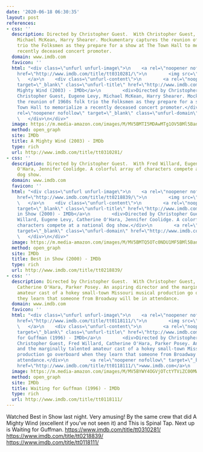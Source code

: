 ```yaml
---
date: '2020-06-18 06:30:35'
layout: post
references:
- css: ''
  description: Directed by Christopher Guest.  With Christopher Guest, Eugene Levy,
    Michael McKean, Harry Shearer. Mockumentary captures the reunion of 1960s folk
    trio the Folksmen as they prepare for a show at The Town Hall to memorialize a
    recently deceased concert promoter.
  domain: www.imdb.com
  favicon: ''
  html: "<div class=\"unfurl unfurl-image\">\n    <a rel=\"noopener nofollow\" target=\"_blank\"
    href=\"http://www.imdb.com/title/tt0310281/\">\n        <img src=\"https://m.media-amazon.com/images/M/MV5BMTI5MDAwMTg1OV5BMl5BanBnXkFtZTYwMzg0MDI3._V1_UY1200_CR94,0,630,1200_AL_.jpg\">\n
    \   </a>\n    <div class=\"unfurl-content\">\n        <a rel=\"noopener nofollow\"
    target=\"_blank\" class=\"unfurl-title\" href=\"http://www.imdb.com/title/tt0310281/\">A
    Mighty Wind (2003) - IMDb</a>\n        <div>Directed by Christopher Guest.  With
    Christopher Guest, Eugene Levy, Michael McKean, Harry Shearer. Mockumentary captures
    the reunion of 1960s folk trio the Folksmen as they prepare for a show at The
    Town Hall to memorialize a recently deceased concert promoter.</div>\n        <a
    rel=\"noopener nofollow\" target=\"_blank\" class=\"unfurl-domain\" href=\"http://www.imdb.com/title/tt0310281/\">www.imdb.com</a>\n
    \   </div>\n</div>"
  image: https://m.media-amazon.com/images/M/MV5BMTI5MDAwMTg1OV5BMl5BanBnXkFtZTYwMzg0MDI3._V1_UY1200_CR94,0,630,1200_AL_.jpg
  method: open_graph
  site: IMDb
  title: A Mighty Wind (2003) - IMDb
  type: rich
  url: http://www.imdb.com/title/tt0310281/
- css: ''
  description: Directed by Christopher Guest.  With Fred Willard, Eugene Levy, Catherine
    O'Hara, Jennifer Coolidge. A colorful array of characters compete at a national
    dog show.
  domain: www.imdb.com
  favicon: ''
  html: "<div class=\"unfurl unfurl-image\">\n    <a rel=\"noopener nofollow\" target=\"_blank\"
    href=\"http://www.imdb.com/title/tt0218839/\">\n        <img src=\"https://m.media-amazon.com/images/M/MV5BMTQ5OTc0NDU1MF5BMl5BanBnXkFtZTYwNzk1OTI3._V1_UY1200_CR90,0,630,1200_AL_.jpg\">\n
    \   </a>\n    <div class=\"unfurl-content\">\n        <a rel=\"noopener nofollow\"
    target=\"_blank\" class=\"unfurl-title\" href=\"http://www.imdb.com/title/tt0218839/\">Best
    in Show (2000) - IMDb</a>\n        <div>Directed by Christopher Guest.  With Fred
    Willard, Eugene Levy, Catherine O'Hara, Jennifer Coolidge. A colorful array of
    characters compete at a national dog show.</div>\n        <a rel=\"noopener nofollow\"
    target=\"_blank\" class=\"unfurl-domain\" href=\"http://www.imdb.com/title/tt0218839/\">www.imdb.com</a>\n
    \   </div>\n</div>"
  image: https://m.media-amazon.com/images/M/MV5BMTQ5OTc0NDU1MF5BMl5BanBnXkFtZTYwNzk1OTI3._V1_UY1200_CR90,0,630,1200_AL_.jpg
  method: open_graph
  site: IMDb
  title: Best in Show (2000) - IMDb
  type: rich
  url: http://www.imdb.com/title/tt0218839/
- css: ''
  description: Directed by Christopher Guest.  With Christopher Guest, Fred Willard,
    Catherine O'Hara, Parker Posey. An aspiring director and the marginally talented
    amateur cast of a hokey small-town Missouri musical production go overboard when
    they learn that someone from Broadway will be in attendance.
  domain: www.imdb.com
  favicon: ''
  html: "<div class=\"unfurl unfurl-image\">\n    <a rel=\"noopener nofollow\" target=\"_blank\"
    href=\"http://www.imdb.com/title/tt0118111/\">\n        <img src=\"https://m.media-amazon.com/images/M/MV5BYWY4OGVjOTctYTViZC00MWQzLWIyNjYtM2JmOWIzZGQwNWYyXkEyXkFqcGdeQXVyMTQxNzMzNDI@._V1_UY1200_CR85,0,630,1200_AL_.jpg\">\n
    \   </a>\n    <div class=\"unfurl-content\">\n        <a rel=\"noopener nofollow\"
    target=\"_blank\" class=\"unfurl-title\" href=\"http://www.imdb.com/title/tt0118111/\">Waiting
    for Guffman (1996) - IMDb</a>\n        <div>Directed by Christopher Guest.  With
    Christopher Guest, Fred Willard, Catherine O'Hara, Parker Posey. An aspiring director
    and the marginally talented amateur cast of a hokey small-town Missouri musical
    production go overboard when they learn that someone from Broadway will be in
    attendance.</div>\n        <a rel=\"noopener nofollow\" target=\"_blank\" class=\"unfurl-domain\"
    href=\"http://www.imdb.com/title/tt0118111/\">www.imdb.com</a>\n    </div>\n</div>"
  image: https://m.media-amazon.com/images/M/MV5BYWY4OGVjOTctYTViZC00MWQzLWIyNjYtM2JmOWIzZGQwNWYyXkEyXkFqcGdeQXVyMTQxNzMzNDI@._V1_UY1200_CR85,0,630,1200_AL_.jpg
  method: open_graph
  site: IMDb
  title: Waiting for Guffman (1996) - IMDb
  type: rich
  url: http://www.imdb.com/title/tt0118111/
---
```


Watched Best in Show last night. Very amusing! By the same crew that did A Mighty Wind (excellent if you've not seen it) and This is Spinal Tap. Next up is Waiting for Guffman.
https://www.imdb.com/title/tt0310281/
https://www.imdb.com/title/tt0218839/
https://www.imdb.com/title/tt0118111/